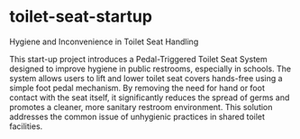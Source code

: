 # toilet-seat-startup
Hygiene and Inconvenience in Toilet Seat Handling

This start-up project introduces a Pedal-Triggered Toilet Seat System designed to improve hygiene in public restrooms, especially in schools. The system allows users to lift and lower toilet seat covers hands-free using a simple foot pedal mechanism. By removing the need for hand or foot contact with the seat itself, it significantly reduces the spread of germs and promotes a cleaner, more sanitary restroom environment. This solution addresses the common issue of unhygienic practices in shared toilet facilities.
